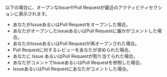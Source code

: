 以下の場合に、オープンなIssueやPull Requestが最近のアクティビティセクションに表示されます。
- あなたがIssueあるいはPull Requestをオープンした場合。
- あなたがオープンしたIssueあるいはPull Requestに誰かがコメントした場合。
- あなたのIssueあるいはPull Requestが再オープンされた場合。
- Pull Requestに対するレビューをあなたが求められた場合。
- あなたに Issue あるいはPull Requestが割り当てられた場合。
- あなたがコメントでIssueあるいはPull Requestを参照した場合。
- IssueあるいはPull Requestにあなたがコメントした場合。
